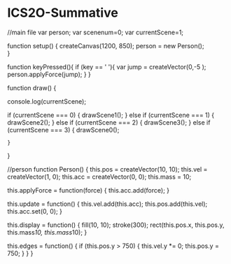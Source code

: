 # ICS2O-Summative


//main file
var person;
var scenenum=0;
var currentScene=1;

function setup() {
  createCanvas(1200, 850);
  person = new Person();     
}

function keyPressed(){
  if (key == ' '){
    var jump = createVector(0,-5 );
    person.applyForce(jump);
   } 
}

function draw() {
  
  console.log(currentScene);
  
   if (currentScene === 0) {
        drawScene1();
    } else if (currentScene === 1) {
        drawScene2();
    } else if (currentScene === 2) {
        drawScene3();
    } else if (currentScene === 3) {
        drawScene0();
    
    }

  
}


//person
function Person() {
  this.pos = createVector(10, 10);
  this.vel = createVector(1, 0);
  this.acc = createVector(0, 0);
  this.mass = 10;
  
  this.applyForce = function(force) {
    this.acc.add(force);
  }
  
  this.update = function() {
    this.vel.add(this.acc);
    this.pos.add(this.vel);
    this.acc.set(0, 0);
  }
  
  this.display = function() {
    fill(10, 10);
    stroke(300);
    rect(this.pos.x, this.pos.y, this.mass*10, this.mass*10);
  }
  
  this.edges = function() {
    if (this.pos.y > 750) {
      this.vel.y *= 0;
      this.pos.y = 750;
    }
  }
}

